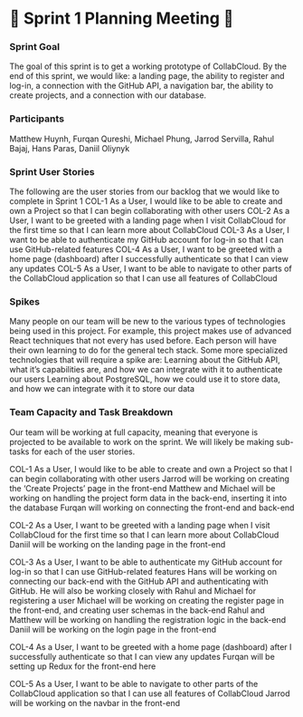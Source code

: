 # :runner: Sprint 1 Planning Meeting :runner:

### Sprint Goal
The goal of this sprint is to get a working prototype of CollabCloud. By the end of this sprint, we would like: a landing page, the ability to register and log-in, a connection with the GitHub API, a navigation bar, the ability to create projects, and a connection with our database. 

### Participants 
Matthew Huynh, Furqan Qureshi, Michael Phung, Jarrod Servilla, Rahul Bajaj, Hans Paras, Daniil Oliynyk

### Sprint User Stories
The following are the user stories from our backlog that we would like to complete in Sprint 1
COL-1 As a User, I would like to be able to create and own a Project so that I can begin collaborating with other users
COL-2 As a User, I want to be greeted with a landing page when I visit CollabCloud for the first time so that I can learn more about CollabCloud
COL-3 As a User, I want to be able to authenticate my GitHub account for log-in so that I can use GitHub-related features
COL-4 As a User, I want to be greeted with a home page (dashboard) after I successfully authenticate so that I can view any updates
COL-5 As a User, I want to be able to navigate to other parts of the CollabCloud application so that I can use all features of CollabCloud


### Spikes
Many people on our team will be new to the various types of technologies being used in this project. For example, this project makes use of advanced React techniques that not every has used before. Each person will have their own learning to do for the general tech stack. Some more specialized technologies that will require a spike are:
Learning about the GitHub API, what it’s capabilities are, and how we can integrate with it to authenticate our users
Learning about PostgreSQL, how we could use it to store data, and how we can integrate with it to store our data

### Team Capacity and Task Breakdown
Our team will be working at full capacity, meaning that everyone is projected to be available to work on the sprint. We will likely be making sub-tasks for each of the user stories.

COL-1 As a User, I would like to be able to create and own a Project so that I can begin collaborating with other users
Jarrod will be working on creating the ‘Create Projects’ page in the front-end
Matthew and Michael will be working on handling the project form data in the back-end, inserting it into the database
Furqan will working on connecting the front-end and back-end

COL-2 As a User, I want to be greeted with a landing page when I visit CollabCloud for the first time so that I can learn more about CollabCloud
Daniil will be working on the landing page in the front-end

COL-3 As a User, I want to be able to authenticate my GitHub account for log-in so that I can use GitHub-related features
Hans will be working on connecting our back-end with the GitHub API and authenticating with GitHub. He will also be working closely with Rahul and Michael for registering a user
Michael will be working on creating the register page in the front-end, and creating user schemas in the back-end
Rahul and Matthew will be working on handling the registration logic in the back-end
Daniil will be working on the login page in the front-end

COL-4 As a User, I want to be greeted with a home page (dashboard) after I successfully authenticate so that I can view any updates
Furqan will be setting up Redux for the front-end here

COL-5 As a User, I want to be able to navigate to other parts of the CollabCloud application so that I can use all features of CollabCloud
Jarrod will be working on the navbar in the front-end
